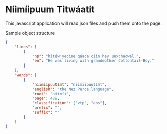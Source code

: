 # Niimíipuum Titwáatit
This javascript application will read json files and push them onto the page.

Sample object structure

```json
{
    "lines": [
        {
            "np": "hitéw'yecine qáaca'ciin hey'úuxchacwal.",
            "en": "He was living with grandmother Cottontail-Boy."
        }
    ],
    "words": [
        {
            "niimiipuutímt": "niimiipuutímt",
            "english": "the Nez Perce language",
            "root": "niimíi",
            "page": 489,
            "classification": ["vtp", "abs"],
            "prefix": "",
            "suffix": ""
        }
    ]
}
```